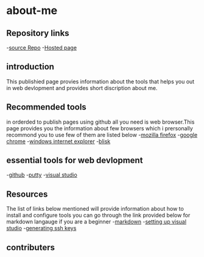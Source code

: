 # about-me
## Repository links
-[source Repo](https://github.com/jeevanreddymure/about-me/edit/master/README.md)
-[Hosted page](https://jeevanreddymure.github.io/about-me/)
## introduction
This publishied page provies information about the tools that helps you out in web devlopment and provides short discription about me.
## Recommended tools
in orderded to publish pages using github all you need is web browser.This page provides you the information about few browsers which i prersonally recommond you to use few of them are listed below
-[mozilla firefox](https://www.mozilla.org/en-US/firefox/)
-[google chrome](https://www.google.com/)
-[windows internet explorer](https://www.microsoft.com/en-us/download/internet-explorer.aspx)
-[blisk](https://blisk.io/)
## essential tools for web devlopment
-[github](https://github.com)
-[putty](https://www.putty.org/)
-[visual studio](https://code.visualstudio.com/)
## Resources
The list of links below mentioned will provide information about how to install and configure tools you can go through the link provided below for  markdown langauge if you are a beginner
-[markdown](https://guides.github.com/features/mastering-markdown/)
-[setting up visual studio](https://code.visualstudio.com/docs/setup/setup-overview)
-[generating ssh keys](https://docs.joyent.com/public-cloud/getting-started/ssh-keys/generating-an-ssh-key-manually/manually-generating-your-ssh-key-in-windows)
## contributers



